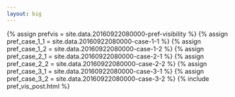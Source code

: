 ```yaml
---
layout: big
---
```

{% assign prefvis = site.data.20160922080000-pref-visibility %}
{% assign pref_case_1_1 = site.data.20160922080000-case-1-1 %}
{% assign pref_case_1_2 = site.data.20160922080000-case-1-2 %}
{% assign pref_case_2_1 = site.data.20160922080000-case-2-1 %}
{% assign pref_case_2_2 = site.data.20160922080000-case-2-2 %}
{% assign pref_case_3_1 = site.data.20160922080000-case-3-1 %}
{% assign pref_case_3_2 = site.data.20160922080000-case-3-2 %}
{% include pref_vis_post.html %}
